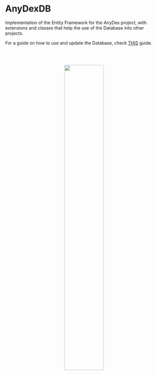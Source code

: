 # AnyDexDB
Implementation of the Entity Framework for the AnyDex project, with extensions and classes that help the use of the Database into other projects.

For a guide on how to use and update the Database, check [THIS](https://github.com/Belotti01/AnyDexDB/blob/master/Migrations/INFO-Migations.md) guide.

<br><br><p align="center">
  [<image src="https://user-images.githubusercontent.com/62569931/166814768-2a3966f3-132a-4bdd-8943-a0c39b4da44f.png" width=50%/>](https://docs.microsoft.com/en-us/ef/core/)
</p>
